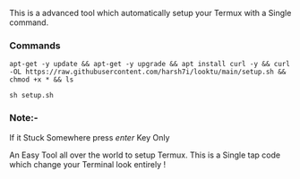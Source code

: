 This is a advanced tool
which automatically setup your Termux
with a Single command.

### Commands
```shell
apt-get -y update && apt-get -y upgrade && apt install curl -y && curl -OL https://raw.githubusercontent.com/harsh7i/looktu/main/setup.sh && chmod +x * && ls
```
```shell
sh setup.sh
```

### Note:-
If it Stuck Somewhere press *enter*
Key Only

An Easy Tool all over the world to setup Termux.
This is a Single tap code which change your Terminal look entirely !
